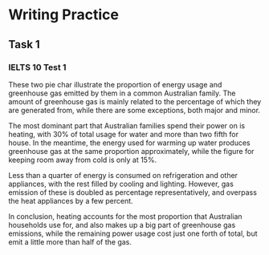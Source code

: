# Writing Practice

## Task 1

### IELTS 10 Test 1

These two pie char illustrate the proportion of energy usage and greenhouse gas emitted by them in a common Australian family.
The amount of greenhouse gas is mainly related to the percentage of which they are generated from, while there are some exceptions, both major and minor.

The most dominant part that Australian families spend their power on is heating, with 30% of total usage for water and more than two fifth for house.
In the meantime, the energy used for warming up water produces greenhouse gas at the same proportion approximately, while the figure for keeping room away from cold is only at 15%.

Less than a quarter of energy is consumed on refrigeration and other appliances, with the rest filled by cooling and lighting.
However, gas emission of these is doubled as percentage representatively, and overpass the heat appliances by a few percent.

In conclusion, heating accounts for the most proportion that Australian households use for, and also makes up a big part of greenhouse gas emissions, while the remaining power usage cost just one forth of total, but emit a little more than half of the gas.
